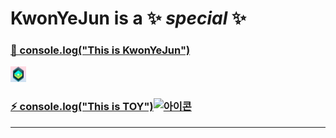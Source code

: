  <!-- [![이미지](logo.gif)](https://mymain-e6d56.web.app/) |[![아이콘](key.ico)](http://monkeyhappy.kro.kr/)
 --- | ---
console.log("This is KwonYeJun")  |  console.log("This is TOY") -->
# KwonYeJun is a ✨ _special_ ✨ 

###  <a href="https://mymain-e6d56.web.app/">👋 console.log("This is KwonYeJun")
</a> <img src="logo.gif" alt="아이콘" style="width:25px; height:25px;">

###  <a href="http://monkeyhappy.kro.kr/">⚡ console.log("This is TOY")<img src="key.ico" alt="아이콘" style="width:25px; height:25px;"></a>
----
<!--
**KwonYeJun/KwonYeJun** is a ✨ _special_ ✨ repository because its `README.md` (this file) appears on your GitHub profile.

Here are some ideas to get you started:

- 🔭 I’m currently working on ...
- 🌱 I’m currently learning ...
- 👯 I’m looking to collaborate on ...
- 🤔 I’m looking for help with ...
- 💬 Ask me about ...
- 📫 How to reach me: ...
- 😄 Pronouns: ...
- ⚡ Fun fact: ...
-->
